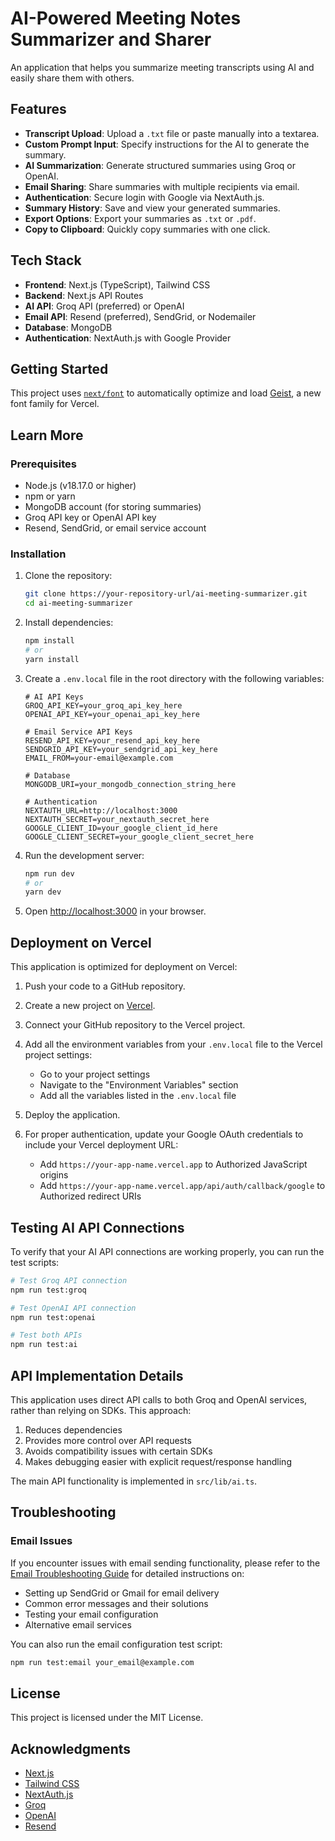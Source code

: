 # AI-Powered Meeting Notes Summarizer and Sharer

An application that helps you summarize meeting transcripts using AI and easily share them with others.

## Features

- **Transcript Upload**: Upload a `.txt` file or paste manually into a textarea.
- **Custom Prompt Input**: Specify instructions for the AI to generate the summary.
- **AI Summarization**: Generate structured summaries using Groq or OpenAI.
- **Email Sharing**: Share summaries with multiple recipients via email.
- **Authentication**: Secure login with Google via NextAuth.js.
- **Summary History**: Save and view your generated summaries.
- **Export Options**: Export your summaries as `.txt` or `.pdf`.
- **Copy to Clipboard**: Quickly copy summaries with one click.

## Tech Stack

- **Frontend**: Next.js (TypeScript), Tailwind CSS
- **Backend**: Next.js API Routes
- **AI API**: Groq API (preferred) or OpenAI
- **Email API**: Resend (preferred), SendGrid, or Nodemailer
- **Database**: MongoDB
- **Authentication**: NextAuth.js with Google Provider

## Getting Started

This project uses [`next/font`](https://nextjs.org/docs/app/building-your-application/optimizing/fonts) to automatically optimize and load [Geist](https://vercel.com/font), a new font family for Vercel.

## Learn More

### Prerequisites

- Node.js (v18.17.0 or higher)
- npm or yarn
- MongoDB account (for storing summaries)
- Groq API key or OpenAI API key
- Resend, SendGrid, or email service account

### Installation

1. Clone the repository:
   ```bash
   git clone https://your-repository-url/ai-meeting-summarizer.git
   cd ai-meeting-summarizer
   ```

2. Install dependencies:
   ```bash
   npm install
   # or
   yarn install
   ```

3. Create a `.env.local` file in the root directory with the following variables:
   ```
   # AI API Keys
   GROQ_API_KEY=your_groq_api_key_here
   OPENAI_API_KEY=your_openai_api_key_here

   # Email Service API Keys
   RESEND_API_KEY=your_resend_api_key_here
   SENDGRID_API_KEY=your_sendgrid_api_key_here
   EMAIL_FROM=your-email@example.com

   # Database
   MONGODB_URI=your_mongodb_connection_string_here

   # Authentication
   NEXTAUTH_URL=http://localhost:3000
   NEXTAUTH_SECRET=your_nextauth_secret_here
   GOOGLE_CLIENT_ID=your_google_client_id_here
   GOOGLE_CLIENT_SECRET=your_google_client_secret_here
   ```

4. Run the development server:
   ```bash
   npm run dev
   # or
   yarn dev
   ```

5. Open [http://localhost:3000](http://localhost:3000) in your browser.

## Deployment on Vercel

This application is optimized for deployment on Vercel:

1. Push your code to a GitHub repository.

2. Create a new project on [Vercel](https://vercel.com).

3. Connect your GitHub repository to the Vercel project.

4. Add all the environment variables from your `.env.local` file to the Vercel project settings:
   - Go to your project settings
   - Navigate to the "Environment Variables" section
   - Add all the variables listed in the `.env.local` file

5. Deploy the application.

6. For proper authentication, update your Google OAuth credentials to include your Vercel deployment URL:
   - Add `https://your-app-name.vercel.app` to Authorized JavaScript origins
   - Add `https://your-app-name.vercel.app/api/auth/callback/google` to Authorized redirect URIs

## Testing AI API Connections

To verify that your AI API connections are working properly, you can run the test scripts:

```bash
# Test Groq API connection
npm run test:groq

# Test OpenAI API connection
npm run test:openai

# Test both APIs
npm run test:ai
```

## API Implementation Details

This application uses direct API calls to both Groq and OpenAI services, rather than relying on SDKs. This approach:

1. Reduces dependencies
2. Provides more control over API requests
3. Avoids compatibility issues with certain SDKs
4. Makes debugging easier with explicit request/response handling

The main API functionality is implemented in `src/lib/ai.ts`.

## Troubleshooting

### Email Issues

If you encounter issues with email sending functionality, please refer to the [Email Troubleshooting Guide](./docs/email-troubleshooting.md) for detailed instructions on:

- Setting up SendGrid or Gmail for email delivery
- Common error messages and their solutions
- Testing your email configuration
- Alternative email services

You can also run the email configuration test script:

```bash
npm run test:email your_email@example.com
```

## License

This project is licensed under the MIT License.

## Acknowledgments

- [Next.js](https://nextjs.org/)
- [Tailwind CSS](https://tailwindcss.com/)
- [NextAuth.js](https://next-auth.js.org/)
- [Groq](https://groq.com/)
- [OpenAI](https://openai.com/)
- [Resend](https://resend.com/)
